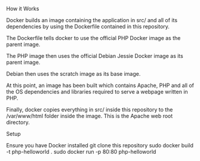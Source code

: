 How it Works

Docker builds an image containing the application in src/ and all of its dependencies by using the Dockerfile contained in this repository.

The Dockerfile tells docker to use the official PHP Docker image as the parent image.

The PHP image then uses the official Debian Jessie Docker image as its parent image.

Debian then uses the scratch image as its base image.

At this point, an image has been built which contains Apache, PHP and all of the OS dependencies and libraries required to serve a webpage written in PHP.

Finally, docker copies everything in src/ inside this repository to the /var/www/html folder inside the image. This is the Apache web root directory.

Setup

Ensure you have Docker installed
git clone this repository
sudo docker build -t php-helloworld .
sudo docker run -p 80:80 php-helloworld
